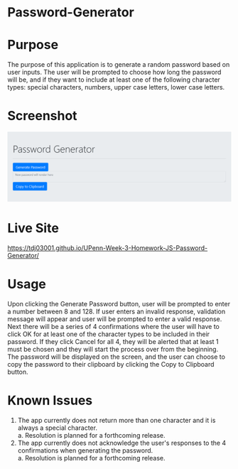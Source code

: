# Password-Generator


# Purpose

The purpose of this application is to generate a random password based on user inputs. The user will be prompted to choose how long the password will be, and if they want to include at least one of the following character types: special characters, numbers, upper case letters, lower case letters. 


# Screenshot

![screenshot](Assets/images/Password-Generator-screenshot.png)

# Live Site

https://tdj03001.github.io/UPenn-Week-3-Homework-JS-Password-Generator/


# Usage

Upon clicking the Generate Password button, user will be prompted to enter a number between 8 and 128. If user enters an invalid response, validation message will appear and user will be prompted to enter a valid response.  
Next there will be a series of 4 confirmations where the user will have to click OK for at least one of the character types to be included in their password. If they click Cancel for all 4, they will be alerted that at least 1 must be chosen and they will start the process over from the beginning.  
The password will be displayed on the screen, and the user can choose to copy the password to their clipboard by clicking the Copy to Clipboard button.


# Known Issues

1. The app currently does not return more than one character and it is always a special character.  
  a. Resolution is planned for a forthcoming release.
2. The app currently does not acknowledge the user's responses to the 4 confirmations when generating the password.  
  a. Resolution is planned for a forthcoming release.

